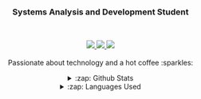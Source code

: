 <h3 align="center">Systems Analysis and Development Student</h3>
</br>
<p align="center">
   <a align="center" href="https://twitter.com/missmxcc" target="__blank">
      <img src="https://img.shields.io/badge/twitter-%231DA1F2.svg?&style=for-the-badge&logo=twitter&logoColor=white" >
   </a>
   <a align="center" href="https://linkedin.com/in/felipefloress" target="__blank">
      <img src="https://img.shields.io/badge/linkedin-%230077B5.svg?&style=for-the-badge&logo=linkedin&logoColor=white">
   </a>
   <a align="center" href="https://instagram.com/f_florxs" target="__blank">
      <img src="https://img.shields.io/badge/instagram-%23E4405F.svg?&style=for-the-badge&logo=instagram&logoColor=white">
   </a>
   <br>
   <br>
   Passionate about technology and a hot coffee :sparkles:
   </p>

   <details align="center">
      <summary>:zap: Github Stats</summary>
      <img src="https://github-readme-stats.vercel.app/api?username=bruckmann&&show_icons=true&title_color=ffffff&icon_color=ffffff&text_color=ffffff&bg_color=0D1117">
     </details>
   
   <details align="center">
     <summary>:zap: Languages Used</summary>
     <img src="https://github-readme-stats.vercel.app/api/top-langs/?username=bruckmann&layout=compact&bg_color=0D1117&text_color=ffffff">
   </details>
